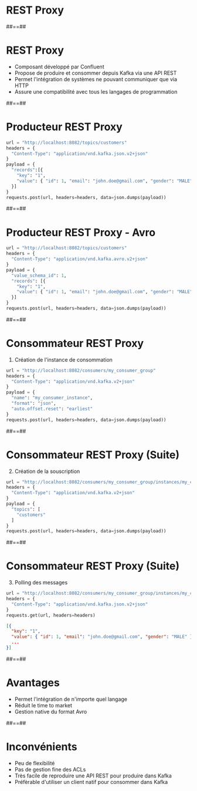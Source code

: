 <!-- .slide: class="transition" -->

# REST Proxy

##==##
<!-- .slide: -->

# REST Proxy

* Composant développé par Confluent
* Propose de produire et consommer depuis Kafka via une API REST
* Permet l'intégration de systèmes ne pouvant communiquer que via HTTP
* Assure une compatibilité avec tous les langages de programmation

##==##
<!-- .slide: class="with-code" -->

# Producteur REST Proxy

```python
url = "http://localhost:8082/topics/customers"
headers = {
  "Content-Type": "application/vnd.kafka.json.v2+json"
}
payload = {
  "records":[{
    "key": "1",
    "value": { "id": 1, "email": "john.doe@gmail.com", "gender": "MALE" }
  }]
}
requests.post(url, headers=headers, data=json.dumps(payload))
```

<!-- .element class="big-code" -->

##==##
<!-- .slide: class="with-code" -->

# Producteur REST Proxy - Avro

```python
url = "http://localhost:8082/topics/customers"
headers = {
  "Content-Type": "application/vnd.kafka.avro.v2+json"
}
payload = {
  "value_schema_id": 1,
  "records": [{
    "key": "1",
    "value": { "id": 1, "email": "john.doe@gmail.com", "gender": "MALE" }
  }]
}
requests.post(url, headers=headers, data=json.dumps(payload))
```

<!-- .element class="big-code" -->

##==##
<!-- .slide: class="with-code" -->

# Consommateur REST Proxy

1) Création de l'instance de consommation

```python
url = "http://localhost:8082/consumers/my_consumer_group"
headers = {
  "Content-Type": "application/vnd.kafka.v2+json"
}
payload = {
  "name": "my_consumer_instance",
  "format": "json",
  "auto.offset.reset": "earliest"
}
requests.post(url, headers=headers, data=json.dumps(payload))
```

<!-- .element class="big-code" -->

##==##
<!-- .slide: class="with-code" -->

# Consommateur REST Proxy (Suite)

2) Création de la souscription

```python
url = "http://localhost:8082/consumers/my_consumer_group/instances/my_consumer_instance/subscription"
headers = {
  "Content-Type": "application/vnd.kafka.v2+json"
}
payload = {
  "topics": [
    "customers"
  ]
}
requests.post(url, headers=headers, data=json.dumps(payload))
```

<!-- .element class="big-code" -->

##==##
<!-- .slide: class="with-code" -->

# Consommateur REST Proxy (Suite)

3) Polling des messages

```python
url = "http://localhost:8082/consumers/my_consumer_group/instances/my_consumer_instance/records"
headers = {
  "Content-Type": "application/vnd.kafka.json.v2+json"
}
requests.get(url, headers=headers)
```

<!-- .element class="big-code" -->

```json
[{
  "key": "1",
  "value": { "id": 1, "email": "john.doe@gmail.com", "gender": "MALE" },
  ...
}]
```

<!-- .element class="big-code" -->

##==##
<!-- .slide: -->

# Avantages

* Permet l'intégration de n'importe quel langage
* Réduit le time to market
* Gestion native du format Avro

##==##
<!-- .slide: -->

# Inconvénients

* Peu de flexibilité
* Pas de gestion fine des ACLs
* Très facile de reproduire une API REST pour produire dans Kafka
* Préfèrable d'utiliser un client natif pour consommer dans Kafka
